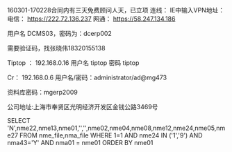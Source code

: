 160301-170228合同内有三天免费顾问人天，已立项
连线：
IE中输入VPN地址：
电信： https://222.72.136.237
网通： https://58.247.134.186
 
用户名 DCMS03，密码为：dcerp002

需要验证码，找张晓伟18320155138

Tiptop ：
192.168.0.16 
用户名 tiptop
密码 tiptop


Cr：
192.168.0.6
用户名/密码：administrator/ad@mg473

资料库密码：mgerp2009 

公司地址:上海市奉贤区光明经济开发区金钱公路3469号 


 SELECT 'N',nme22,nme13,nme01,'','',nme02,nme04,nme08,nme12,nme24,nme05,nme27   FROM nme_file,nma_file  WHERE  1=1   AND nme24 IN ('1','9')    AND nma43='Y'    AND nma01 = nme01  ORDER BY nme01 